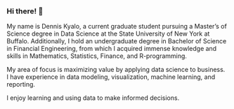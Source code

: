 ### Hi there! 👋
My name is Dennis Kyalo, a current graduate student pursuing a Master’s of Science degree in Data Science at the State University of New York at Buffalo. Additionally, I hold an undergraduate degree in Bachelor of Science in Financial Engineering, from which I acquired immense knowledge and skills in Mathematics, Statistics, Finance, and R-programming. 

My area of focus is maximizing value by applying data science to business. I have experience in data modeling, visualization, machine learning, and reporting.

I enjoy learning and using data to make informed decisions.

<!--
**Dennis-Kyalo/Dennis-Kyalo** is a ✨ _special_ ✨ repository because its `README.md` (this file) appears on your GitHub profile.

Here are some ideas to get you started:

- 🔭 I’m currently working on ...
- 🌱 I’m currently learning ...
- 👯 I’m looking to collaborate on ...
- 🤔 I’m looking for help with ...
- 💬 Ask me about ...
- 📫 How to reach me: ...
- 😄 Pronouns: ...
- ⚡ Fun fact: ...
-->
